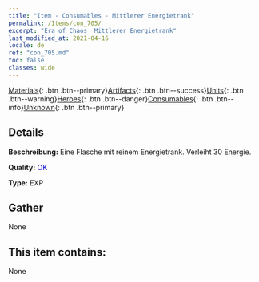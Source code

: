 ```yaml
---
title: "Item - Consumables - Mittlerer Energietrank"
permalink: /Items/con_705/
excerpt: "Era of Chaos  Mittlerer Energietrank"
last_modified_at: 2021-04-16
locale: de
ref: "con_705.md"
toc: false
classes: wide
---
```

 [Materials](/de/Items/){: .btn .btn--primary}[Artifacts](/de/Items/Artifacts/){: .btn .btn--success}[Units](/de/Items/Units/){: .btn .btn--warning}[Heroes](/de/Items/Heroes/){: .btn .btn--danger}[Consumables](/de/Items/Consumables/){: .btn .btn--info}[Unknown](/de/Items/Unknown/){: .btn .btn--primary}

## Details
 **Beschreibung:** Eine Flasche mit reinem Energietrank. Verleiht 30 Energie.

 **Quality:** <span style="color: #0000CD">OK</span>

 **Type:** EXP

## Gather

  None

## This item contains:

  None


